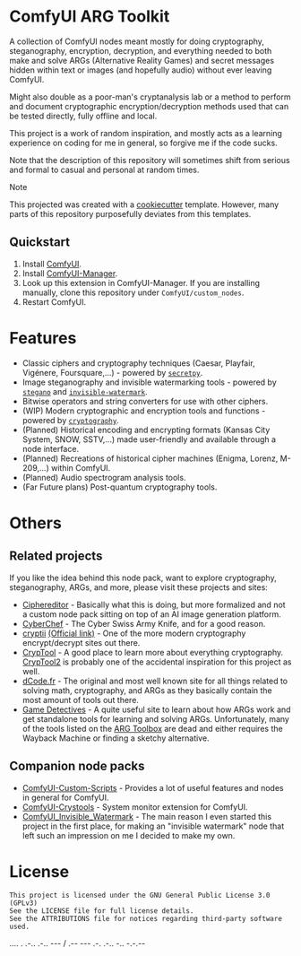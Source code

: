 # ComfyUI ARG Toolkit

A collection of ComfyUI nodes meant mostly for doing cryptography, steganography, encryption, decryption, and everything needed to both make and solve ARGs (Alternative Reality Games) and secret messages hidden within text or images (and hopefully audio) without ever leaving ComfyUI.

Might also double as a poor-man's cryptanalysis lab or a method to perform and document cryptographic encryption/decryption methods used that can be tested directly, fully offline and local.

This project is a work of random inspiration, and mostly acts as a learning experience on coding for me in general, so forgive me if the code sucks.

Note that the description of this repository will sometimes shift from serious and formal to casual and personal at random times.

> [!NOTE]
> This projected was created with a [cookiecutter](https://github.com/Comfy-Org/cookiecutter-comfy-extension) template. However, many parts of this repository purposefully deviates from this templates.

## Quickstart

1. Install [ComfyUI](https://docs.comfy.org/get_started).
1. Install [ComfyUI-Manager](https://github.com/ltdrdata/ComfyUI-Manager).
1. Look up this extension in ComfyUI-Manager. If you are installing manually, clone this repository under `ComfyUI/custom_nodes`.
1. Restart ComfyUI.

# Features

- Classic ciphers and cryptography techniques (Caesar, Playfair, Vigénere, Foursquare,...) - powered by [`secretpy`](https://github.com/tigertv/secretpy).
- Image steganography and invisible watermarking tools - powered by [`stegano`](https://github.com/cedricbonhomme/Stegano) and [`invisible-watermark`](https://github.com/ShieldMnt/invisible-watermark/).
- Bitwise operators and string converters for use with other ciphers.
- (WIP) Modern cryptographic and encryption tools and functions - powered by [`cryptography`](https://github.com/pyca/cryptography).
- (Planned) Historical encoding and encrypting formats (Kansas City System, SNOW, SSTV,...) made user-friendly and available through a node interface.
- (Planned) Recreations of historical cipher machines (Enigma, Lorenz, M-209,...) within ComfyUI.
- (Planned) Audio spectrogram analysis tools.
- (Far Future plans) Post-quantum cryptography tools.

#

# Others

## Related projects

If you like the idea behind this node pack, want to explore cryptography, steganography, ARGs, and more, please visit these projects and sites:

- [Ciphereditor](https://github.com/wierkstudio/ciphereditor) - Basically what this is doing, but more formalized and not a custom node pack sitting on top of an AI image generation platform.
- [CyberChef](https://github.com/gchq/CyberChef) - The Cyber Swiss Army Knife, and for a good reason.
- [cryptii](https://github.com/Cryptii/Cryptii) [(Official link)](https://cryptii.com/) - One of the more modern cryptography encrypt/decrypt sites out there.
- [CrypTool](https://www.cryptool.org/en/) - A good place to learn more about everything cryptography. [CrypTool2](https://www.cryptool.org/en/ct2/) is probably one of the accidental inspiration for this project as well.
- [dCode.fr](https://www.dcode.fr/en) - The original and most well known site for all things related to solving math, cryptography, and ARGs as they basically contain the most amount of tools out there.
- [Game Detectives](https://gamedetectives.net/) - A quite useful site to learn about how ARGs work and get standalone tools for learning and solving ARGs. Unfortunately, many of the tools listed on the [ARG Toolbox](https://wiki.gamedetectives.net/index.php?title=ARG_Toolbox) are dead and either requires the Wayback Machine or finding a sketchy alternative.

## Companion node packs

- [ComfyUI-Custom-Scripts](https://github.com/pythongosssss/ComfyUI-Custom-Scripts) - Provides a lot of useful features and nodes in general for ComfyUI.
- [ComfyUI-Crystools](https://github.com/crystian/ComfyUI-Crystools) - System monitor extension for ComfyUI.
- [ComfyUI_Invisible_Watermark](https://github.com/web3nomad/ComfyUI_Invisible_Watermark) - The main reason I even started this project in the first place, for making an "invisible watermark" node that left such an impression on me I decided to make my own.

# License

    This project is licensed under the GNU General Public License 3.0 (GPLv3)
    See the LICENSE file for full license details.
    See the ATTRIBUTIONS file for notices regarding third-party software used.

.... . .-.. .-.. --- / .-- --- .-. .-.. -.. -.-.--
